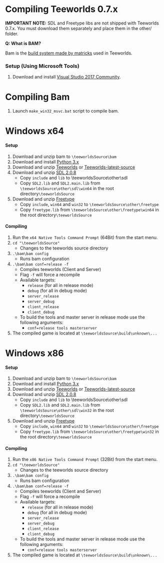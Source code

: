 # Compiling Teeworlds 0.7.x

**IMPORTANT NOTE:** SDL and Freetype libs are not shipped with Teeworlds 0.7.x. You must download them separately and place them in the other/ folder.

**Q: What is BAM?**

Bam is the [build system made by matricks](http://matricks.github.io/bam/) used in Teeworlds.

### Setup (Using Microsoft Tools)

1. Download and install [Visual Studio 2017 Community](https://visualstudio.microsoft.com/de/downloads/).


# Compiling Bam

1. Launch `make_win32_msvc.bat` script to compile bam.


# Windows x64 
#### Setup
1. Download and unzip bam to `\teeworldsSource\bam`
2. Download and install [Python 3.x](https://www.python.org/download/)
3. Download and unzip [Teeworlds](https://github.com/teeworlds/teeworlds/releases) or [Teeworlds-latest-source](https://github.com/teeworlds/teeworlds)
4. Download and unzip [SDL 2.0.8]()
    - Copy `include` and `lib` to \teeworldsSource\other\sdl
    - Copy `SDL2.lib` and `SDL2.main.lib` from `\teeworldsSource\other\sdl\win64` in the root directory`\teeworldsSource`
5. Download and unzip [Freetype](https://codeload.github.com/ubawurinna/freetype-windows-binaries/zip/master)
    - Copy `include`, `win64` and `win32` to `\teeworldsSource\other\freetype`
    - Copy `freetype.lib` from `\teeworldsSource\other\freetype\win64` in the root directory`\teeworldsSource`


#### Compiling
1. Run the `x64 Native Tools Command Prompt` (64Bit) from the start menu.
2. `cd "\teeworldsSource"`
    - Changes to the teeworlds source directory
3. `.\bam\bam config`
    - Runs bam configuration
4. `.\bam\bam conf=release -f`
    - Compiles teeworlds (Client and Server)
    - Flag `-f` will force a recompile
    - Available targets:
        - `release` (for all in release mode)
        - `debug` (for all in debug mode)
        - `server_release`
        - `server_debug`
        - `client_release`
        - `client_debug`
    - To build the tools and master server in release mode use the following arguments:
        - `conf=release tools masterserver`
5. The compiled game is located at `\teeworldsSource\build\unknown\...`


# Windows x86 
#### Setup
1. Download and unzip bam to `\teeworldsSource\bam`
2. Download and install [Python 3.x](https://www.python.org/download/)
3. Download and unzip [Teeworlds](https://github.com/teeworlds/teeworlds/releases) or [Teeworlds-latest-source](https://github.com/teeworlds/teeworlds)
4. Download and unzip [SDL 2.0.8]()
    - Copy `include` and `lib` to \teeworldsSource\other\sdl
    - Copy `SDL2.lib` and `SDL2.main.lib` from `\teeworldsSource\other\sdl\win32` in the root directory`\teeworldsSource`
5. Download and unzip [Freetype](https://codeload.github.com/ubawurinna/freetype-windows-binaries/zip/master)
    - Copy `include`, `win64` and `win32` to `\teeworldsSource\other\freetype`
    - Copy `freetype.lib` from `\teeworldsSource\other\freetype\win32` in the root directory`\teeworldsSource`


#### Compiling
1. Run the `x86 Native Tools Command Prompt` (32Bit) from the start menu.
2. `cd "\teeworldsSource"`
    - Changes to the teeworlds source directory
3. `.\bam\bam config`
    - Runs bam configuration
4. `.\bam\bam conf=release -f`
    - Compiles teeworlds (Client and Server)
    - Flag `-f` will force a recompile
    - Available targets:
        - `release` (for all in release mode)
        - `debug` (for all in debug mode)
        - `server_release`
        - `server_debug`
        - `client_release`
        - `client_debug`
    - To build the tools and master server in release mode use the following arguments:
        - `conf=release tools masterserver`
5. The compiled game is located at `\teeworldsSource\build\unknown\...`

    
